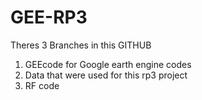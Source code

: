 # GEE-RP3
Theres 3 Branches in this GITHUB
1) GEEcode for Google earth engine codes
2) Data that were used for this rp3 project
3) RF code
